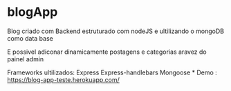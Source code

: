# blogApp
 Blog criado com Backend estruturado com nodeJS e ultilizando o mongoDB como data base
 
 E possivel adiconar dinamicamente postagens e categorias aravez do painel admin

 Frameworks ultilizados:
 Express
 Express-handlebars
 Mongoose
 *
 Demo : https://blog-app-teste.herokuapp.com/
